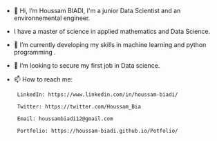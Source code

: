 - 👋 Hi, I’m Houssam BIADI, I'm a junior Data Scientist and an environnemental engineer.
- I have a master of science in applied mathematics and Data Science.
- 🌱 I’m currently developing my skills in machine learning and python programming .
- 💞️ I’m looking to secure my first job in Data science.
- 📫 How to reach me:

       LinkedIn: https://www.linkedin.com/in/houssam-biadi/
       
       Twitter: https://twitter.com/Houssam_Bia
       
       Email: houssambiadi12@gmail.com
       
       Portfolio: https://houssam-biadi.github.io/Potfolio/

<!---
Houssam-BIADI/Houssam-BIADI is a ✨ special ✨ repository because its `README.md` (this file) appears on your GitHub profile.
You can click the Preview link to take a look at your changes.
--->
